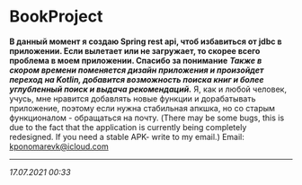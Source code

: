 # BookProject
**В данный момент я создаю Spring rest api, чтоб избавиться от jdbc в приложении.
Если вылетает или не загружает, то скорее всего проблема в моем приложении. 
Спасибо за понимание**
_**Также в скором времени поменяется дизайн приложения и произойдет переход на Kotlin, добавится возможность поиска книг и более углубленный поиск и выдача рекомендаций.**_
Я, как и любой человек, учусь, мне нравится добавлять новые функции и дорабатывать приложение, поэтому
если нужна стабильная апкшка, но со старым функционалом - обращаться на почту.
(There may be some bugs, this is due to the fact that the application is currently being completely redesigned. If you need a stable APK- write to my email.)
Email: kponomarevk@icloud.com




____
_17.07.2021 00:33_

